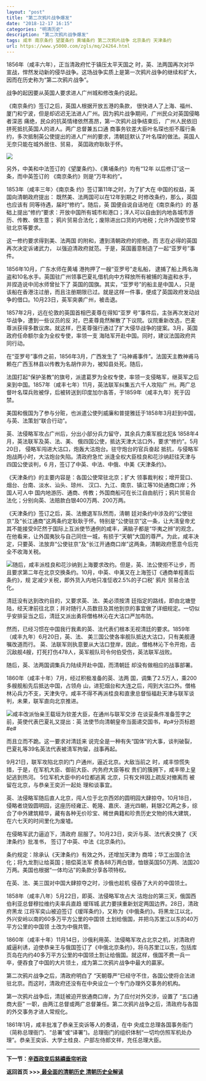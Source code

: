 ```yaml
---
layout: "post"
title: "第二次鸦片战争爆发"
date: "2018-12-17 16:15"
categories: "明清历史"
description: "第二次鸦片战争爆发"
tags: 咸丰 南京条约 望厦条约 黄埔条约 第二次鸦片战争 北京条约 天津条约
url: https://www.y5000.com/zgls/mq/24264.html
---
```






1856年（咸丰六年），正当清政府忙于镇压太平天国之
时，英、法两国再次对华宣战，悍然发动新的侵华战争。这场战争实质上是第一次鸦片战争的继续和扩大，因而在历史称为“第二次鸦片战争”。

战争的起因要从英国人要求进人广州城和修改条约说起。

《南京条约》签订之后，英国人根据开放五港的条款， 很快进人了上海、福州、厦门和宁波，但是却迟迟无法进人广州。因为鸦片战争期间，广州民众对英国侵略者深恶
痛绝，民众的抗英情绪依然髙昂，第一次鸦片战争结束后， 广州人民依旧拼死抵抗英国人的进人。两广总督兼五口通
商事务钦差大臣叶名琛也拒不履行条约，多次抵制英公使提出的进人广州的要求，清朝廷默认了叶名琛的做法。英国人无奈只能在城外居住、贸易， 英囯政府耿耿于怀。

![](https://img.y5000.com/uploads/allimg/170725/8-1FH5101022507.jpg)

另外，中美和中法签订的《望厦条约》、《黄埔条约》均有“12年 以后修订”这一条，而中英签订的 《南京条约》则是“万年和约”。

1853年（咸丰三年〉《南京条 约》签订第11年之时，为了扩大在 中国的权益，英国向清朝政府提出： 既然美、法两国可以在12年到期之
时修改条约，那么，英国也应该有 同等待遇，届时“修约”。随后，英 国便自说自话地在《南京条约》的
基础上提出“修约”要求：开放中国所有城市和港口；洋人可以自由到内地各城市游历、传教、做生意；
鸦片贸易合法化；废除进出口货的内地税；允许外国使节常驻北京等要求。

这一修约要求得到美、法两国 的附和，遭到淸朝政府的拒绝。而 志在必得的英国再次决定诉诸武力， 以强迫清政府就范。于是，英国蓄意制造了一起“亚罗号”事件。

1856年10月，广东水师在黄埔 港拘押了一艘“亚罗号”走私船，
逮捕了船上两名海盗和10名水手。英国驻广州领事巴夏礼借机向中方释放所有被捕的海盗和水手，并捏造说中闰水师曾扯下了
英国的国旗。其实，“亚罗号”的船主是中国人，只是该船在香港注过册，而且注册期限已过。就是这样一件事，便成了英国政府发动战争的借口。10月23日，英军突袭广州，被击退。

1857年2月，远在伦敦的英国首相巴麦尊在得知“亚罗 号”事件后，主张再次发动对华战争，遭到一些议员的反
对，巴麦尊竟然解散了下议院。议院重新改选，巴麦尊派获得多数议席。就这样，巴麦尊强行通过了扩大侵华战争的提案。3月，英国政府任命额尔金为全权专使，率领一支
海陆军开赴中国。同时，建议法国政府共同行动。

在“亚罗号”事件之前，1856年3月，广西发生了 “马神甫事件”。法国天主教神甫马 赖在广西玉林县以传教为名胡作非为，被知县处死。随后，

法国打起“保护圣教”的旗号，派遣葛罗为全权专使，率领一支侵略军，继英军之后来到中国。1857年（咸丰七年）11月，英法联军纠集五六千人攻陷广
州。两广总督叶名琛兵败被俘，后被转送到印度加尔各答，于1859年（咸丰九年）死于囚禁。

美国和俄国为了参与分赃，也派遣公使列威廉和普提雅廷于1858年3月赶到中国，与英、法策划“联合行动”。

英、法侵略军攻占广州后，分出小部分兵力留守，其余兵力乘军舰北犯& 1858年4月，英法联军及英、法、美、
俄四国公使，抵达天津大沽口外，要求“修约”。5月20日， 侵略军闯进大沽口，炮轰大沽炮台。驻守炮台的官兵奋起
抵抗，与侵略军炮战两小时，大沽炮台失陷。清政府急忙 派逢全权大臣桂良和花沙纳赶往天津与四国公使谈判，6 月，签订了中英、中法、中俄、中美《天津条约》。

《天津条约》的主要内容是：各国公使常驻北京；扩大 领事裁判权；增开营口、烟台、台南、淡水、汕头、琼州、 汉口、九江、南京、镇江等10处通商口岸；外国人可人中
国内地游历、通商、传教；外国商船可在长江自由航行；鸦片贸易合法化；分别向英、法赔款白银400万两、200万两。

《天津条约》签订之后，英、法撤退军队然而，淸朝 廷对条约中涉及的“公使驻京”及“长江通商”这两条约定耿耿于怀。特别是“公使驻京”这一条，让大淸皇帝尤
其不能接受9茫然于国际上互派使节通例的咸丰，满脑子都是“华夷之辨”的观念，在他看来，让外国夷狄与自己同住一城，有损于“天朝”大国的尊严。为此，咸丰决定，只要英、法放弃“公使驻京”及“长江开通商口岸”这两条，清朝政府愿意今后完全不收海关税。

![](https://img.y5000.comfile:///C:%5CUsers%5CADMINI~1%5CAppData%5CLocal%5CTemp%5Cksohtml%5CwpsA346.tmp.png)随后，咸丰派桂良和花沙纳到上海要求改约。但是，英、法公使拒不让步，而且要求第二年在北京交换条约。10月，中英、中美又在上海签订《通商单程善后条约》，规
定减少关税，即外货入内地只准怔收2.5%的子口税' 鸦片 贸易合法化。

清廷没有达到改约目的，又要求英、法、美必须按清
廷指定的路线，即由北塘登陆，经天津前往北京；并对随行人员数目及其他到京的事宜做了详细规定。一切似乎安排妥当之后，清廷又派出勇将僧格林沁在大沽口严加布防。

然而，已经习惯在中国我行我素的英、法代表们根本无视清廷的要求。1859年（咸丰九年）6月20日，英、法、
美三国公使各率舰队抵达大沽口，只有美舰遵嘱改道而行。
英、法联军则执意要从大沽口登岸，因此，僧格林沁下令开炮，击沉敌舰4艘，打死打伤478人，英军舰队司令何伯受伤，英法联军战败。

随后，英、法两国调集兵力陆续开赴中国，而清朝廷 却没有做相应的战事部署。

1860年（咸丰十年）7月，经过积极准备的英、法两 国，调集了2.5万人，乘200多艘舰船先后抵达中国，占领舟
山，进犯烟台和大连之后，闯到大沽口外。僧格林沁兵力不支，天津失守。咸丰不得不再派桂良和直隶总督恒福赴天津与联军谈判，未果，联军直向北京推进。

![](https://img.y5000.comfile:///C:%5CUsers%5CADMINI~1%5CAppData%5CLocal%5CTemp%5Cksohtml%5CwpsCE5C.tmp.png)咸丰改派怡亲王载垣为钦差大臣，在通州与联军交涉
在谈妥条件准备签字之前，英使代表巴夏礼又提出：英 法使节向清朝皇帝当面递交国书，#p#分页标题#e#

而且立而不跪。这一要求对清廷来 说完全是一种有失“国体”的大事，谈判破裂，巴夏礼等39名英法代表被淸军拘留，战事再起。

9月21日，联军攻陷北京的门 户通州，逼近北京。大敌当前之 时，咸丰惊慌失措，于是，在军机大臣、御前大臣、内务府大臣等权
贵们的簇拥下，咸丰带上皇妃逃到热河。 5位军机大臣中的4位都逃离 北京，只有文祥因上疏反对撤离而 被留在北京，与恭亲王奕沂一起处 理和谈事宜。

英、法侵略军随后直人北京，闯人位于北京西郊的圆明园大肆掠夺。10月18日，侵略者烧毁圆明园，这座历经雍正、乾隆、嘉庆、道光四朝，耗银2亿两之多，综合了中外建筑精华，藏有各种无价珍宝、稀世典籍和珍贵历史文物的伟大建筑，
在六七天的时间里化为废墟。

在侵略军武力逼迫下，清政府 屈服了。10月23日，奕沂与英、法代表交换了《天津条约》批准书， 签订了中英、中法《北京条约》。

条约规定：除承认《天津条约》有效之外，还增加天津为 商埠；华工出国合法化；将九龙割让给英国；赔偿英法军
费各88万两白银，恤银英国50万两、法国20万两。美国也根据“一体均沾"的条款分享各项特权。

在英、法、美三国对中国大肆掠夺之时，沙俄也趁机 侵吞了大片的中国领土。

1858年（咸丰八年）5月22日，即英、法侵略军攻占大 沽炮台的第三天，俄国西伯利亚总督穆拉维约夫率兵直趋
瑷珲城.武力要挟重新划定两国边界。28日，清政府黑龙
江将军奕山被迫签订《瑷珲条约》，又称为《中俄条约》。将黑龙江以北，外兴安岭以南的60多万平方公里的中国领
土划给俄国，并把乌苏里江以东的40万平方公里的中国领 土改为中俄共管。

1860年（咸丰十年）11月14日，沙俄利用英、法侵略军攻占北京之机，对清政府威逼利诱，迫使恭亲王与俄国签订了《中俄北京条约》，将乌苏里江以东，包括库页岛在内约40多万平方公里的中国领土割让给俄国。就这样，俄国不费一兵一卒，便吞食了中国的大片领土，成为第二次鸦片战争中最大的贏家。

第二次鸦片战争之后，清政府明白了 “天朝尊严”巳经守不住，各国公使将合法进驻北京。而这时，清政府还没有在中央设立一个专门办理外交事务的机构。

第一次鸦片战争后，清廷被迫开放通商口岸，为了应付对外交涉，设置了 “五口通商大臣”
一职，由两江总督或两广总督兼任。第二次鸦片战争之后，清政府与各国的外交事务才进人常规化。

1861年1月，咸丰批准了恭亲王奕诉等人的奏请，在中
央成立总理各国事务衙门（简称总理衙门、“总署”或“译署”)。总理衙门的组织体制“一切均仿照军机处办理”。恭亲王奕诉、大学士桂良、户部左侍郎文祥，充任总理大臣。

* * *

**下一节：[辛酉政变后慈禧垂帘听政](https://www.y5000.com/zgls/mq/24266.html)**

**返回首页 >>>**[ **最全面的清朝历史 清朝历史全解读**](https://www.y5000.com/zgls/mq/24329.html)
